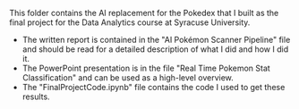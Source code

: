 This folder contains the AI replacement for the Pokedex that I built as the final project for the Data Analytics course at Syracuse University. 

  - The written report is contained in the "AI Pokémon Scanner Pipeline" file and should be read for a detailed description of what I did and how I did it.
  - The PowerPoint presentation is in the file "Real Time Pokemon Stat Classification" and can be used as a high-level overview.
  - The "FinalProjectCode.ipynb" file contains the code I used to get these results.
